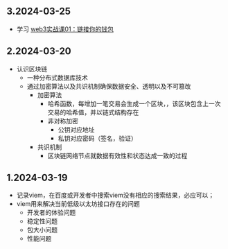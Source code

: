 
## 3.2024-03-25
- 学习 [web3实战课01：链接你的钱包](https://juejin.cn/post/7349752708385570870)

## 2.2024-03-20

- 认识区块链
  - 一种分布式数据库技术
  - 通过加密算法以及共识机制确保数据安全、透明以及不可篡改
    - 加密算法
      - 哈希函数，每增加一笔交易会生成一个区块，，该区块包含上一次交易的哈希值，并以链式结构存在
      - 非对称加密
        - 公钥对应地址
        - 私钥对应密码（签名，验证）
    - 共识机制
      - 区块链网络节点就数据有效性和状态达成一致的过程

## 1.2024-03-19

- 记录viem，在百度或开发者中搜索viem没有相应的搜索结果，必应可以；
- viem用来解决当前低级以太坊接口存在的问题
  - 开发者的体验问题
  - 稳定性问题
  - 包大小问题
  - 性能问题



